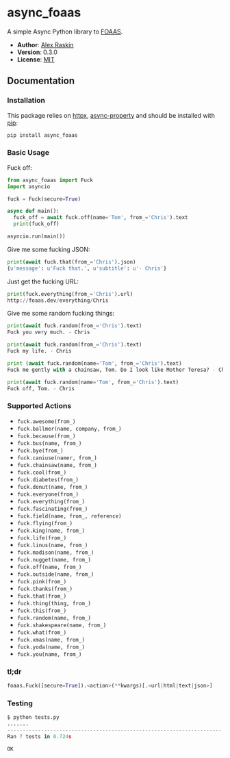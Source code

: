 # async_foaas

A simple Async Python library to [FOAAS].

* **Author**: [Alex Raskin]
* **Version**: 0.3.0
* **License**: [MIT]

## Documentation

### Installation

This package relies on [httpx], [async-property]  and should be installed with [pip]:

```python
pip install async_foaas
```

### Basic Usage

Fuck off:

```python
from async_foaas import Fuck
import asyncio

fuck = Fuck(secure=True)

async def main():
  fuck_off = await fuck.off(name='Tom', from_='Chris').text
  print(fuck_off)

asyncio.run(main())
```

Give me some fucking JSON:

```python
print(await fuck.that(from_='Chris').json)
{u'message': u'Fuck that.', u'subtitle': u'- Chris'}
```

Just get the fucking URL:

```python
print(fuck.everything(from_='Chris').url)
http://foaas.dev/everything/Chris
```

Give me some random fucking things:

```python
print(await fuck.random(from_='Chris').text)
Fuck you very much. - Chris

print(await fuck.random(from_='Chris').text)
Fuck my life. - Chris

print (await fuck.random(name='Tom', from_='Chris').text)
Fuck me gently with a chainsaw, Tom. Do I look like Mother Teresa? - Chris

print(await fuck.random(name='Tom', from_='Chris').text)
Fuck off, Tom. - Chris
```

### Supported Actions

* `fuck.awesome(from_)`
* `fuck.ballmer(name, company, from_)`
* `fuck.because(from_)`
* `fuck.bus(name, from_)`
* `fuck.bye(from_)`
* `fuck.caniuse(namer, from_)`
* `fuck.chainsaw(name, from_)`
* `fuck.cool(from_)`
* `fuck.diabetes(from_)`
* `fuck.donut(name, from_)`
* `fuck.everyone(from_)`
* `fuck.everything(from_)`
* `fuck.fascinating(from_)`
* `fuck.field(name, from_, reference)`
* `fuck.flying(from_)`
* `fuck.king(name, from_)`
* `fuck.life(from_)`
* `fuck.linus(name, from_)`
* `fuck.madison(name, from_)`
* `fuck.nugget(name, from_)`
* `fuck.off(name, from_)`
* `fuck.outside(name, from_)`
* `fuck.pink(from_)`
* `fuck.thanks(from_)`
* `fuck.that(from_)`
* `fuck.thing(thing, from_)`
* `fuck.this(from_)`
* `fuck.random(name, from_)`
* `fuck.shakespeare(name, from_)`
* `fuck.what(from_)`
* `fuck.xmas(name, from_)`
* `fuck.yoda(name, from_)`
* `fuck.you(name, from_)`

### tl;dr

```python
foaas.Fuck([secure=True]).<action>(**kwargs)[.<url|html|text|json>]
```

### Testing

```python
$ python tests.py
.......
----------------------------------------------------------------------
Ran 7 tests in 0.724s

OK
```

[FOAAS]: http://foaas.dev/
[Alex Raskin]: https://alexraskin.com
[MIT]: https://github.com/alexraskin/foaas-python/blob/master/LICENSE
[httpx]: https://www.python-httpx.org/
[async-property]: https://github.com/ryananguiano/async_property
[pip]: http://www.pip-installer.org/
